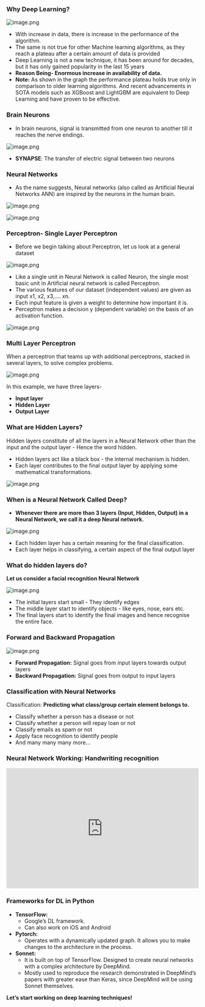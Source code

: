 ### **Why Deep Learning?**






![image.png](https://dphi-live.s3.amazonaws.com/media_uploads/image_a5880164c5104f399a486f664fa9a978.png)







* With increase in data, there is increase in the performance of the algorithm.
* The same is not true for other Machine learning algorithms, as they reach a plateau after a certain amount of data is provided
* Deep Learning is not a new technique, it has been around for decades, but it has only gained popularity in the last 15 years
* **Reason Being- Enormous increase in availability of data.**
* **Note:** As shown in the graph the performance plateau holds true only in comparison to older learning algorithms. And recent advancements in SOTA models such as XGBoost and LightGBM are equivalent to Deep Learning and have proven to be effective.

### **Brain Neurons**

* In brain neurons, signal is transmitted from one neuron to another till it reaches the nerve endings.







![image.png](https://dphi-live.s3.amazonaws.com/media_uploads/image_07983c4002b44c4ba0d0f6c36bc25571.png)







* **SYNAPSE**: The transfer of electric signal between two neurons

### **Neural Networks**

* As the name suggests, Neural networks (also called as Artificial Neural Networks ANN) are inspired by the neurons in the human brain.





![image.png](https://dphi-live.s3.amazonaws.com/media_uploads/image_bd995ebdf5ca4a649f76edfc2231acc1.png)






![image.png](https://dphi-live.s3.amazonaws.com/media_uploads/image_9fcaca1befdd492586998737603c9ac4.png)







### **Perceptron- Single Layer Perceptron**

* Before we begin talking about Perceptron, let us look at a general dataset





![image.png](https://dphi-live.s3.amazonaws.com/media_uploads/image_b1ae7b3ba5e9419591723a19457dd963.png)






* Like a single unit in Neural Network is called Neuron, the single most basic unit in Artificial neural network is called Perceptron.
* The various features of our dataset (independent values) are given as input x1, x2, x3,.... xn.
* Each input feature is given a weight to determine how important it is.
* Perceptron makes a decision y (dependent variable) on the basis of an activation function.








![image.png](https://dphi-live.s3.amazonaws.com/media_uploads/image_cc2a514c55be452daf3e99cf942beedd.png)







### **Multi Layer Perceptron**

When a perceptron that teams up with additional perceptrons, stacked in several layers, to solve complex problems.








![image.png](https://dphi-live.s3.amazonaws.com/media_uploads/image_4cd208b066584fc09e1a1181a36f4549.png)





In this example, we have three layers-

* **Input layer**
* **Hidden Layer**
* **Output Layer**

### **What are Hidden Layers?**

Hidden layers constitute of all the layers in a Neural Network other than the input and the output layer - Hence the word hidden.

* Hidden layers act like a black box - the internal mechanism is hidden.
* Each layer contributes to the final output layer by applying some mathematical transformations.





![image.png](https://dphi-live.s3.amazonaws.com/media_uploads/image_a2f0d6f7c6994979b9bec05ee589f11b.png)






### **When is a Neural Network Called Deep?**

* **Whenever there are more than 3 layers (Input, Hidden, Output) in a Neural Network, we call it a deep Neural network.**









![image.png](https://dphi-live.s3.amazonaws.com/media_uploads/image_c71a4f5614af4b66a250a062d4f6f3a9.png)








* Each hidden layer has a certain meaning for the final classification.
* Each layer helps in classifying, a certain aspect of the final output layer

### **What do hidden layers do?**

**Let us consider a facial recognition Neural Network**






![image.png](https://dphi-live.s3.amazonaws.com/media_uploads/image_599eb5d9e3c34b9498e50a6ff019797e.png)







* The initial layers start small - They identify edges
* The middle layer start to identify objects - like eyes, nose, ears etc.
* The final layers start to identify the final images and hence recognise the entire face.

### **Forward and Backward Propagation**





![image.png](https://dphi-live.s3.amazonaws.com/media_uploads/image_eb0f540ad5f74bf0af4cc1efb330e78a.png)






* **Forward Propagation:** Signal goes from input layers towards output layers
* **Backward Propagation:** Signal goes from output to input layers

### **Classification with Neural Networks**

Classification: **Predicting what class/group certain element belongs to.**

* Classify whether a person has a disease or not
* Classify whether a person will repay loan or not
* Classify emails as spam or not&#x20;
* Apply face recognition to identify people
* And many many many more...

### **Neural Network Working: Handwriting recognition**












<iframe width="100%" height="315" src="https://youtube.com/embed/3JQ3hYko51Y" title="YouTube video player" frameborder="0" allow="accelerometer; autoplay; clipboard-write; encrypted-media; gyroscope; picture-in-picture" allowfullscreen></iframe>








### **Frameworks for DL in Python**

*   **TensorFlow:**&#x20;
    * Google’s DL framework.&#x20;
    * Can also work on iOS and Android
* **Pytorch:**&#x20;
  * Operates with a dynamically updated graph. It allows you to make changes to the architecture in the process.
* **Sonnet:**
  * It is built on top of TensorFlow. Designed to create neural networks with a complex architecture by DeepMind.&#x20;
  * Mostly used to reproduce the research demonstrated in DeepMind’s papers with greater ease than Keras, since DeepMind will be using Sonnet themselves.

**Let’s start working on deep learning techniques!**